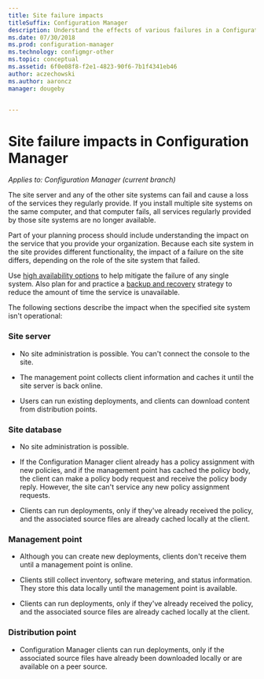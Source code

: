 ```yaml
---
title: Site failure impacts
titleSuffix: Configuration Manager
description: Understand the effects of various failures in a Configuration Manager site.
ms.date: 07/30/2018
ms.prod: configuration-manager
ms.technology: configmgr-other
ms.topic: conceptual
ms.assetid: 6f0e08f8-f2e1-4823-90f6-7b1f4341eb46
author: aczechowski
ms.author: aaroncz
manager: dougeby


---
```


# Site failure impacts in Configuration Manager

*Applies to: Configuration Manager (current branch)*

The site server and any of the other site systems can fail and cause a loss of the services they regularly provide. If you install multiple site systems on the same computer, and that computer fails, all services regularly provided by those site systems are no longer available.

Part of your planning process should include understanding the impact on the service that you provide your organization. Because each site system in the site provides different functionality, the impact of a failure on the site differs, depending on the role of the site system that failed. 

Use [high availability options](/sccm/core/servers/deploy/configure/high-availability-options) to help mitigate the failure of any single system. Also plan for and practice a [backup and recovery](/sccm/core/servers/manage/backup-and-recovery) strategy to reduce the amount of time the service is unavailable.

The following sections describe the impact when the specified site system isn't operational:


### Site server

- No site administration is possible. You can't connect the console to the site.  

- The management point collects client information and caches it until the site server is back online.  

- Users can run existing deployments, and clients can download content from distribution points.  


### Site database

- No site administration is possible.  

- If the Configuration Manager client already has a policy assignment with new policies, and if the management point has cached the policy body, the client can make a policy body request and receive the policy body reply. However, the site can't service any new policy assignment requests.  

- Clients can run deployments, only if they've already received the policy, and the associated source files are already cached locally at the client.  


### Management point

- Although you can create new deployments, clients don't receive them until a management point is online.  

- Clients still collect inventory, software metering, and status information. They store this data locally until the management point is available.  

- Clients can run deployments, only if they've already received the policy, and the associated source files are already cached locally at the client.  


### Distribution point

- Configuration Manager clients can run deployments, only if the associated source files have already been downloaded locally or are available on a peer source.

